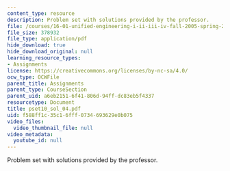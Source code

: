 ```yaml
---
content_type: resource
description: Problem set with solutions provided by the professor.
file: /courses/16-01-unified-engineering-i-ii-iii-iv-fall-2005-spring-2006/f588ff1c35c16fff0734693629e0b075_pset10_sol_04.pdf
file_size: 378932
file_type: application/pdf
hide_download: true
hide_download_original: null
learning_resource_types:
- Assignments
license: https://creativecommons.org/licenses/by-nc-sa/4.0/
ocw_type: OCWFile
parent_title: Assignments
parent_type: CourseSection
parent_uid: a6eb2151-6f41-806d-94ff-dc83eb5f4337
resourcetype: Document
title: pset10_sol_04.pdf
uid: f588ff1c-35c1-6fff-0734-693629e0b075
video_files:
  video_thumbnail_file: null
video_metadata:
  youtube_id: null
---
```

Problem set with solutions provided by the professor.
